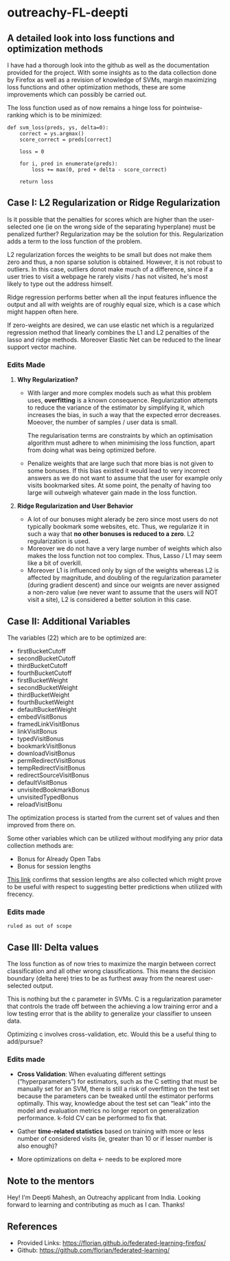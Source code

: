 # outreachy-FL-deepti

## A detailed look into loss functions and optimization methods

I have had a thorough look into the github as well as the documentation provided for the project. With some insights as to the data collection done by Firefox as well as a revision of knowledge of SVMs, margin maximizing loss functions and other optimization methods, these are some improvements which can possibly be carried out.

The loss function used as of now remains a hinge loss for pointwise-ranking which is to be minimized:

    def svm_loss(preds, ys, delta=0):
        correct = ys.argmax()
        score_correct = preds[correct]
        
        loss = 0
        
        for i, pred in enumerate(preds):
            loss += max(0, pred + delta - score_correct)            
                
        return loss

## __Case I: L2 Regularization or Ridge Regularization__

Is it possible that the penalties for scores which are higher than the user-selected one (ie on the wrong side of the separating hyperplane) must be penalized further? Regularization may be the solution for this. Regularization adds a term to the loss function of the problem.

L2 regularization forces the weights to be small but does not make them zero and thus, a non sparse solution is obtained. However, it is not robust to outliers. In this case, outliers donot make much of a difference, since if a user tries to visit a webpage he rarely visits / has not visited, he's most likely to type out the address himself.

Ridge regression performs better when all the input features influence the output and all with weights are of roughly equal size, which is a case which might happen often here.

If zero-weights are desired, we can use elastic net which is a regularized regression method that linearly combines the L1 and L2 penalties of the lasso and ridge methods. Moreover Elastic Net can be reduced to the linear support vector machine.

### __Edits Made__

1. __Why Regularization?__
    * With larger and more complex models such as what this problem uses, __overfitting__ is a known consequence. Regularization attempts to reduce the variance of the estimator by simplifying it, which increases the bias, in such a way that the expected error decreases. Moeover, the number of samples / user data is small.

      The regularisation terms are constraints by which an optimisation algorithm must adhere to when minimising the loss function, apart from doing what was being optimized before.
    * Penalize weights that are large such that more bias is not given to some bonuses. If this bias existed it would lead to very incorrect answers as we do not want to assume that the user for example only visits bookmarked sites. At some point, the penalty of having too large will outweigh whatever gain made in the loss function.

2. __Ridge Regularization and User Behavior__
    * A lot of our bonuses might alerady be zero since most users do not typically bookmark some websites, etc. Thus, we regularize it in such a way that __no other bonuses is reduced to a zero__. L2 regularization is used.
    * Moreover we do not have a very large number of weights which also makes the loss function not too complex. Thus, Lasso / L1 may seem like a bit of overkill.
    * Moreover L1 is influenced only by sign of the weights whereas L2 is affected by magnitude, and doubling of the regularization parameter (during gradient descent) and since our weignts are never assigned a non-zero value (we never want to assume that the users will NOT visit a site), L2 is considered a better solution in this case.

## __Case II: Additional Variables__

The variables (22) which are to be optimized are:

* firstBucketCutoff
* secondBucketCutoff
* thirdBucketCutoff
* fourthBucketCutoff
* firstBucketWeight
* secondBucketWeight
* thirdBucketWeight
* fourthBucketWeight
* defaultBucketWeight
* embedVisitBonus
* framedLinkVisitBonus
* linkVisitBonus
* typedVisitBonus
* bookmarkVisitBonus
* downloadVisitBonus
* permRedirectVisitBonus
* tempRedirectVisitBonus
* redirectSourceVisitBonus
* defaultVisitBonus
* unvisitedBookmarkBonus
* unvisitedTypedBonus
* reloadVisitBonu

The optimization process is started from the current set of values and then improved from there on.

Some other variables which can be utilized without modifying any prior data collection methods are:

* Bonus for Already Open Tabs
* Bonus for session lengths

[This link](https://github.com/mozilla/legal-docs/blob/master/firefox_privacy_notice/en-US.md) confirms that session lengths are also collected which might prove to be useful with respect to suggesting better predictions when utilized with frecency.

### __Edits made__

`ruled as out of scope`

## __Case III: Delta values__

The loss function as of now tries to maximize the margin between correct classification and all other wrong classifications. This means the decision boundary (delta here) tries to be as furthest away from the nearest user-selected output.

This is nothing but the c parameter in SVMs. C is a regularization parameter that controls the trade off between the achieving a low training error and a low testing error that is the ability to generalize your classifier to unseen data.

Optimizing c involves cross-validation, etc. Would this be a useful thing to add/pursue?

### __Edits made__

* __Cross Validation__: When evaluating different settings (“hyperparameters”) for estimators, such as the C setting that must be manually set for an SVM, there is still a risk of overfitting on the test set because the parameters can be tweaked until the estimator performs optimally. This way, knowledge about the test set can “leak” into the model and evaluation metrics no longer report on generalization performance. k-fold CV can be performed to fix that.

* Gather __time-related statistics__ based on training with more or less number of considered visits (ie, greater than 10 or if lesser number is also enough)?

* More optimizations on delta <- needs to be explored more

## Note to the mentors

Hey!
I'm Deepti Mahesh, an Outreachy applicant from India.
Looking forward to learning and contributing as much as I can.
Thanks!

## References

* Provided Links: <https://florian.github.io/federated-learning-firefox/>
* Github: <https://github.com/florian/federated-learning/>
